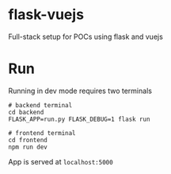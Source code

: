 # flask-vuejs

Full-stack setup for POCs using flask and vuejs

# Run

Running in dev mode requires two terminals

```
# backend terminal
cd backend
FLASK_APP=run.py FLASK_DEBUG=1 flask run

# frontend terminal
cd frontend
npm run dev
```

App is served at `localhost:5000`
